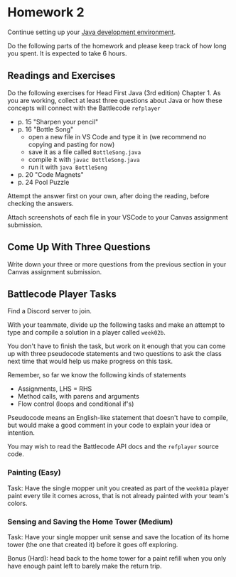 # Homework 2

Continue setting up your [Java development environment](https://github.com/TheEvergreenStateCollege/dgp-25au/blob/main/notes/SoftwareSetup.md).

Do the following parts of the homework and please keep track of how long you spent. It is expected to take 6 hours.

## Readings and Exercises

Do the following exercises for Head First Java (3rd edition) Chapter 1.
As you are working, collect at least three questions about Java or how these concepts will connect
with the Battlecode `refplayer`

* p. 15 "Sharpen your pencil"
* p. 16 "Bottle Song"
  - open a new file in VS Code and type it in (we recommend no copying and pasting for now)
  - save it as a file called `BottleSong.java`
  - compile it with `javac BottleSong.java`
  - run it with `java BottleSong`
* p. 20 "Code Magnets"
* p. 24 Pool Puzzle
  
Attempt the answer first on your own, after doing the reading, before checking the answers.

Attach screenshots of each file in your VSCode to your Canvas assignment submission.

## Come Up With Three Questions

Write down your three or more questions from the previous section in your Canvas assignment submission.

## Battlecode Player Tasks

Find a Discord server to join.

With your teammate, divide up the following tasks and make an attempt to type and compile a solution
in a player called `week02b`.

You don't have to finish the task, but work on it enough that you can come up with three pseudocode statements
and two questions to ask the class next time that would help us make progress on this task.

Remember, so far we know the following kinds of statements
* Assignments, LHS = RHS
* Method calls, with parens and arguments
* Flow control (loops and conditional if's)

Pseudocode means an English-like statement that doesn't have to compile,
but would make a good comment in your code to explain your idea or intention.

You may wish to read the Battlecode API docs and the `refplayer` source code.

### Painting (Easy)

Task: Have the single mopper unit you created as part of the `week01a` player paint every tile it comes across,
that is not already painted with your team's colors.

### Sensing and Saving the Home Tower (Medium)

Task: Have your single mopper unit sense and save the location of its home tower (the one that created it)
before it goes off exploring.

Bonus (Hard): head back to the home tower for a paint refill when you only have enough paint left to barely make the return trip.

